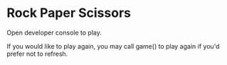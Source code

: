 # Rock Paper Scissors

Open developer console to play.

If you would like to play again, you may call game() to play again if you'd prefer not to refresh.